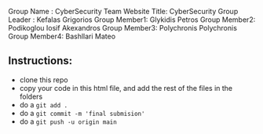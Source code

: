 Group Name   : CyberSecurity Team
Website Title: CyberSecurity
Group Leader : Kefalas Grigorios
Group Member1: Glykidis Petros
Group Member2: Podikoglou Iosif Akexandros
Group Member3: Polychronis Polychronis
Group Member4: Bashllari Mateo 

## Instructions:
- clone this repo
- copy your code in this html file, and add the rest of the files in the folders
- do a `git add .`
- do a `git commit -m 'final submision'`
- do a `git push -u origin main`
